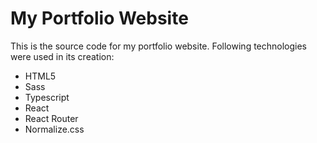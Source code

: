 # My Portfolio Website

This is the source code for my portfolio website.
Following technologies were used in its creation:

- HTML5
- Sass
- Typescript
- React
- React Router
- Normalize.css
